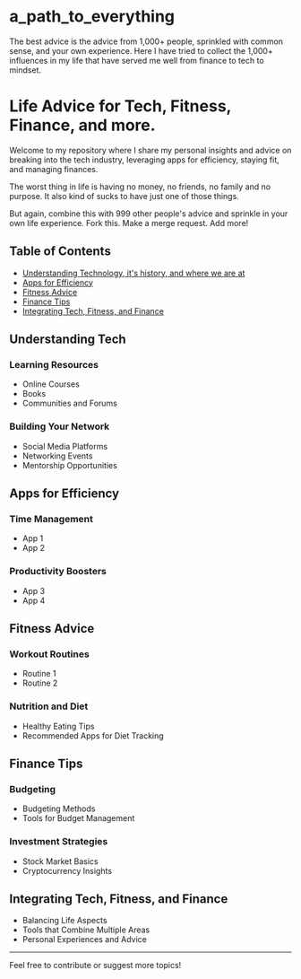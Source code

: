 # a_path_to_everything
The best advice is the advice from 1,000+ people, sprinkled with common sense, and your own experience. Here I have tried to collect the 1,000+ influences in my life that have served me well from finance to tech to mindset.

# Life Advice for Tech, Fitness, Finance, and more.

Welcome to my repository where I share my personal insights and advice on breaking into the tech industry, leveraging apps for efficiency, staying fit, and managing finances. 

The worst thing in life is having no money, no friends, no family and no purpose. It also kind of sucks to have just one of those things. 

But again, combine this with 999 other people's advice and sprinkle in your own life experience. Fork this. Make a merge request. Add more!

## Table of Contents
- [Understanding Technology, it's history, and where we are at](#understanding-tech)
- [Apps for Efficiency](#apps-for-efficiency)
- [Fitness Advice](#fitness-advice)
- [Finance Tips](#finance-tips)
- [Integrating Tech, Fitness, and Finance](#integrating-tech-fitness-and-finance)

## Understanding Tech
### Learning Resources
- Online Courses
- Books
- Communities and Forums

### Building Your Network
- Social Media Platforms
- Networking Events
- Mentorship Opportunities

## Apps for Efficiency
### Time Management
- App 1
- App 2

### Productivity Boosters
- App 3
- App 4

## Fitness Advice
### Workout Routines
- Routine 1
- Routine 2

### Nutrition and Diet
- Healthy Eating Tips
- Recommended Apps for Diet Tracking

## Finance Tips
### Budgeting
- Budgeting Methods
- Tools for Budget Management

### Investment Strategies
- Stock Market Basics
- Cryptocurrency Insights

## Integrating Tech, Fitness, and Finance
- Balancing Life Aspects
- Tools that Combine Multiple Areas
- Personal Experiences and Advice

---

Feel free to contribute or suggest more topics!
